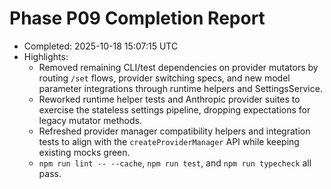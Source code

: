 # Phase P09 Completion Report

- Completed: 2025-10-18 15:07:15 UTC
- Highlights:
  - Removed remaining CLI/test dependencies on provider mutators by routing `/set` flows, provider switching specs, and new model parameter integrations through runtime helpers and SettingsService.
  - Reworked runtime helper tests and Anthropic provider suites to exercise the stateless settings pipeline, dropping expectations for legacy mutator methods.
  - Refreshed provider manager compatibility helpers and integration tests to align with the `createProviderManager` API while keeping existing mocks green.
  - `npm run lint -- --cache`, `npm run test`, and `npm run typecheck` all pass.
